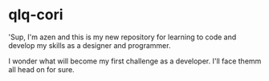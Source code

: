# qlq-cori

'Sup, I'm azen and this is my new repository for learning to code and develop my skills as a designer and programmer.

I wonder what will become my first challenge as a developer.
I'll face themm all head on for sure.
